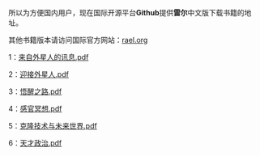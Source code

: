 <p>
	所以为方便国内用户，现在国际开源平台<strong>G</strong><strong>ithub</strong>提供<strong>雷尔</strong>中文版下载书籍的地址。
</p>
<p>
	其他书籍版本请访问国际官方网站：<a href="rael.org" target="_blank">rael.org</a> 
</p>
<p>
	1：<a href="https://github.com/ufobook/rael/blob/main/%E6%9D%A5%E8%87%AA%E5%A4%96%E6%98%9F%E4%BA%BA%E7%9A%84%E8%AE%AF%E6%81%AF.pdf" target="_blank">来自外星人的讯息.pdf</a>
</p>
<p>
	2：<a href="https://github.com/ufobook/rael/blob/main/%E8%BF%8E%E6%8E%A5%E5%A4%96%E6%98%9F%E4%BA%BA.pdf" target="_blank">迎接外星人.pdf</a>
</p>
<p>
	3：<a href="https://github.com/ufobook/rael/blob/main/%E8%A7%89%E9%86%92%E4%B9%8B%E8%B7%AF.pdf" target="_blank">悟醒之路.pdf</a>
</p>
<p>
	4：<a href="https://github.com/ufobook/rael/blob/main/%E6%84%9F%E5%AE%98%E5%86%A5%E6%83%B3.pdf" target="_blank">感官冥想.pdf</a>
</p>
<p>
	5：<a class="Link--primary" href="https://github.com/ufobook/rael/blob/main/%E5%85%8B%E9%9A%86%E6%8A%80%E6%9C%AF%E4%B8%8E%E6%9C%AA%E6%9D%A5%E4%B8%96%E7%95%8C.pdf">克隆技术与未来世界.pdf</a>
</p>
<p>
	6：<a href="https://github.com/ufobook/rael/blob/main/%E5%A4%A9%E6%89%8D%E6%94%BF%E6%B2%BB.pdf" target="_blank">天才政治.pdf</a>
</p>

